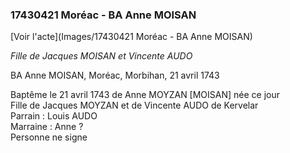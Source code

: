 ### 17430421 Moréac - BA Anne MOISAN

[Voir l'acte](Images/17430421 Moréac - BA Anne MOISAN)

*Fille de Jacques MOISAN et Vincente AUDO*

BA Anne MOISAN, Moréac, Morbihan, 21 avril 1743

Baptême le 21 avril 1743 de Anne MOYZAN [MOISAN] née ce jour  
Fille de Jacques MOYZAN et de Vincente AUDO de Kervelar  
Parrain : Louis AUDO  
Marraine : Anne ?  
Personne ne signe  